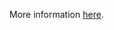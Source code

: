 More information [here](https://docs.prismacloud.io/en/enterprise-edition/policy-reference/panos-policies/panos-policies/ansible-panos-9).
